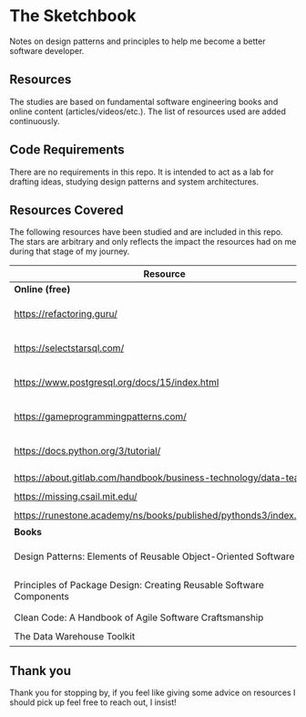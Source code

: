 # The Sketchbook
Notes on design patterns and principles to help me become a better software developer.

## Resources
The studies are based on fundamental software engineering books and online content (articles/videos/etc.). The list of resources used are added continuously.

## Code Requirements
There are no requirements in this repo. It is intended to act as a lab for drafting ideas, studying design patterns and system architectures.

## Resources Covered
The following resources have been studied and are included in this repo. The stars are arbitrary and only reflects the impact the resources had on me during that stage of my journey.

| Resource | Impact |
| --- | --- |
| **Online (free)** |
| https://refactoring.guru/ | ⭐ ⭐ ⭐ ⭐ ⭐ |
| https://selectstarsql.com/ | ⭐ ⭐ ⭐ ⭐ ⭐ |
| https://www.postgresql.org/docs/15/index.html | ⭐ ⭐ ⭐ ⭐ |
| https://gameprogrammingpatterns.com/ | ⭐ ⭐ ⭐ ⭐ |
| https://docs.python.org/3/tutorial/ | ⭐ ⭐ ⭐ ⭐ |
| https://about.gitlab.com/handbook/business-technology/data-team/ | ⭐ ⭐ ⭐ |
| https://missing.csail.mit.edu/ | ⭐ ⭐ ⭐ |
| https://runestone.academy/ns/books/published/pythonds3/index.html | ⭐ ⭐ ⭐ |
| **Books** |
| Design Patterns: Elements of Reusable Object-Oriented Software | ⭐ ⭐ ⭐ ⭐ ⭐ |
| Principles of Package Design: Creating Reusable Software Components | ⭐ ⭐ ⭐ ⭐ |
| Clean Code: A Handbook of Agile Software Craftsmanship | ⭐ ⭐ ⭐ |
| The Data Warehouse Toolkit | ⭐ ⭐ ⭐ |

## Thank you
Thank you for stopping by, if you feel like giving some advice on resources I should pick up feel free to reach out, I insist!


 
